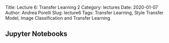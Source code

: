 Title: Lecture 6: Transfer Learning 2
Category: lectures
Date: 2020-01-07
Author: Andrea Porelli
Slug: lecture6
Tags: Transfer Learning, Style Transfer Model, Image Classification and Transfer Learning


## Jupyter Notebooks
<!--
- [Lecture 6: Transfer Learning 2]({filename}notebook/lecture6.ipynb) 
-->